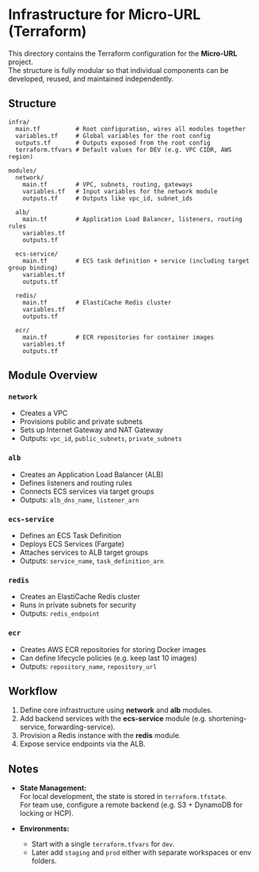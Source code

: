 # Infrastructure for Micro-URL (Terraform)

This directory contains the Terraform configuration for the **Micro-URL** project.  
The structure is fully modular so that individual components can be developed, reused, and maintained independently.


## Structure
```
infra/
  main.tf          # Root configuration, wires all modules together
  variables.tf     # Global variables for the root config
  outputs.tf       # Outputs exposed from the root config
  terraform.tfvars # Default values for DEV (e.g. VPC CIDR, AWS region)

modules/
  network/
    main.tf        # VPC, subnets, routing, gateways
    variables.tf   # Input variables for the network module
    outputs.tf     # Outputs like vpc_id, subnet_ids

  alb/
    main.tf        # Application Load Balancer, listeners, routing rules
    variables.tf
    outputs.tf

  ecs-service/
    main.tf        # ECS task definition + service (including target group binding)
    variables.tf
    outputs.tf

  redis/
    main.tf        # ElastiCache Redis cluster
    variables.tf
    outputs.tf

  ecr/
    main.tf        # ECR repositories for container images
    variables.tf
    outputs.tf

```

## Module Overview

### `network`
- Creates a VPC
- Provisions public and private subnets
- Sets up Internet Gateway and NAT Gateway
- Outputs: `vpc_id`, `public_subnets`, `private_subnets`

### `alb`
- Creates an Application Load Balancer (ALB)
- Defines listeners and routing rules
- Connects ECS services via target groups
- Outputs: `alb_dns_name`, `listener_arn`

### `ecs-service`
- Defines an ECS Task Definition
- Deploys ECS Services (Fargate)
- Attaches services to ALB target groups
- Outputs: `service_name`, `task_definition_arn`

### `redis`
- Creates an ElastiCache Redis cluster
- Runs in private subnets for security
- Outputs: `redis_endpoint`

### `ecr`
- Creates AWS ECR repositories for storing Docker images
- Can define lifecycle policies (e.g. keep last 10 images)
- Outputs: `repository_name`, `repository_url`



## Workflow

1. Define core infrastructure using **network** and **alb** modules.  
2. Add backend services with the **ecs-service** module (e.g. shortening-service, forwarding-service).  
3. Provision a Redis instance with the **redis** module.  
4. Expose service endpoints via the ALB.  


## Notes

- **State Management:**  
  For local development, the state is stored in `terraform.tfstate`.  
  For team use, configure a remote backend (e.g. S3 + DynamoDB for locking or HCP).  

- **Environments:**  
  - Start with a single `terraform.tfvars` for `dev`.  
  - Later add `staging` and `prod` either with separate workspaces or env folders.  


